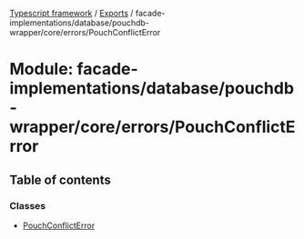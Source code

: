 [Typescript framework](../index.md) / [Exports](../modules.md) / facade-implementations/database/pouchdb-wrapper/core/errors/PouchConflictError

# Module: facade-implementations/database/pouchdb-wrapper/core/errors/PouchConflictError

## Table of contents

### Classes

- [PouchConflictError](../classes/facade_implementations_database_pouchdb_wrapper_core_errors_PouchConflictError.PouchConflictError.md)
